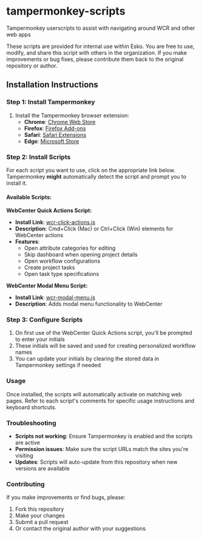 # tampermonkey-scripts
Tampermonkey userscripts to assist with navigating around WCR and other web apps

These scripts are provided for internal use within Esko. You are free to use, modify, and share this script with others in the organization. If you make improvements or bug fixes, please contribute them back to the original repository or author.

## Installation Instructions

### Step 1: Install Tampermonkey
1. Install the Tampermonkey browser extension:
   - **Chrome**: [Chrome Web Store](https://chrome.google.com/webstore/detail/tampermonkey/dhdgffkkebhmkfjojejmpbldmpobfkfo)
   - **Firefox**: [Firefox Add-ons](https://addons.mozilla.org/en-US/firefox/addon/tampermonkey/)
   - **Safari**: [Safari Extensions](https://apps.apple.com/us/app/tampermonkey/id1482490089)
   - **Edge**: [Microsoft Store](https://microsoftedge.microsoft.com/addons/detail/tampermonkey/iikmkjmpaadaobahmlepeloendndfphd)

### Step 2: Install Scripts
For each script you want to use, click on the appropriate link below. Tampermonkey **might** automatically detect the script and prompt you to install it.

#### Available Scripts:

**WebCenter Quick Actions Script:**
- **Install Link**: [wcr-click-actions.js](https://raw.githubusercontent.com/esko-presales/tampermonkey-scripts/refs/heads/main/wcr-click-actions.js)
- **Description**: Cmd+Click (Mac) or Ctrl+Click (Win) elements for WebCenter actions
- **Features**:
  - Open attribute categories for editing
  - Skip dashboard when opening project details
  - Open workflow configurations
  - Create project tasks
  - Open task type specifications

**WebCenter Modal Menu Script:**
- **Install Link**: [wcr-modal-menu.js](https://raw.githubusercontent.com/esko-presales/tampermonkey-scripts/refs/heads/main/wcr-modal-menu.js)
- **Description**: Adds modal menu functionality to WebCenter

### Step 3: Configure Scripts
1. On first use of the WebCenter Quick Actions script, you'll be prompted to enter your initials
2. These initials will be saved and used for creating personalized workflow names
3. You can update your initials by clearing the stored data in Tampermonkey settings if needed

### Usage
Once installed, the scripts will automatically activate on matching web pages. Refer to each script's comments for specific usage instructions and keyboard shortcuts.

### Troubleshooting
- **Scripts not working**: Ensure Tampermonkey is enabled and the scripts are active
- **Permission issues**: Make sure the script URLs match the sites you're visiting
- **Updates**: Scripts will auto-update from this repository when new versions are available

### Contributing
If you make improvements or find bugs, please:
1. Fork this repository
2. Make your changes
3. Submit a pull request
4. Or contact the original author with your suggestions